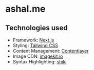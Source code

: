 # ashal.me

## Technologies used

- Framework: [Next.js](https://nextjs.org/)
- Styling: [Tailwind CSS](https://tailwindcss.com/)
- Content Management: [Contentlayer](https://www.contentlayer.dev/)
- Image CDN: [imagekit.io](https://imagekit.io/)
- Syntax Highlighting: [shiki](https://shiki.matsu.io/)
